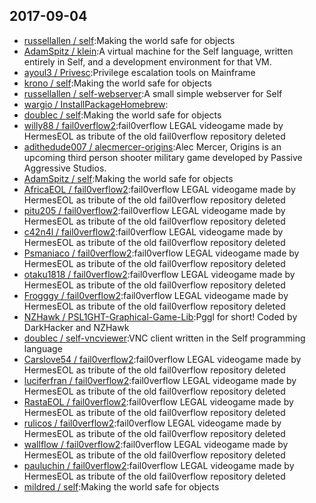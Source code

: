 ## 2017-09-04

* [russellallen / self](https://github.com/russellallen/self):Making the world safe for objects
* [AdamSpitz / klein](https://github.com/AdamSpitz/klein):A virtual machine for the Self language, written entirely in Self, and a development environment for that VM.
* [ayoul3 / Privesc](https://github.com/ayoul3/Privesc):Privilege escalation tools on Mainframe
* [krono / self](https://github.com/krono/self):Making the world safe for objects
* [russellallen / self-webserver](https://github.com/russellallen/self-webserver):A small simple webserver for Self
* [wargio / InstallPackageHomebrew](https://github.com/wargio/InstallPackageHomebrew):
* [doublec / self](https://github.com/doublec/self):Making the world safe for objects
* [willy88 / fail0verflow2](https://github.com/willy88/fail0verflow2):fail0verflow LEGAL videogame made by HermesEOL as tribute of the old fail0verflow repository deleted
* [adithedude007 / alecmercer-origins](https://github.com/adithedude007/alecmercer-origins):Alec Mercer, Origins is an upcoming third person shooter military game developed by Passive Aggressive Studios.
* [AdamSpitz / self](https://github.com/AdamSpitz/self):Making the world safe for objects
* [AfricaEOL / fail0verflow2](https://github.com/AfricaEOL/fail0verflow2):fail0verflow LEGAL videogame made by HermesEOL as tribute of the old fail0verflow repository deleted
* [pitu205 / fail0verflow2](https://github.com/pitu205/fail0verflow2):fail0verflow LEGAL videogame made by HermesEOL as tribute of the old fail0verflow repository deleted
* [c42n4l / fail0verflow2](https://github.com/c42n4l/fail0verflow2):fail0verflow LEGAL videogame made by HermesEOL as tribute of the old fail0verflow repository deleted
* [Psmaniaco / fail0verflow2](https://github.com/Psmaniaco/fail0verflow2):fail0verflow LEGAL videogame made by HermesEOL as tribute of the old fail0verflow repository deleted
* [otaku1818 / fail0verflow2](https://github.com/otaku1818/fail0verflow2):fail0verflow LEGAL videogame made by HermesEOL as tribute of the old fail0verflow repository deleted
* [Frogggy / fail0verflow2](https://github.com/Frogggy/fail0verflow2):fail0verflow LEGAL videogame made by HermesEOL as tribute of the old fail0verflow repository deleted
* [NZHawk / PSL1GHT-Graphical-Game-Lib](https://github.com/NZHawk/PSL1GHT-Graphical-Game-Lib):Pggl for short! Coded by DarkHacker and NZHawk
* [doublec / self-vncviewer](https://github.com/doublec/self-vncviewer):VNC client written in the Self programming language
* [Carslove54 / fail0verflow2](https://github.com/Carslove54/fail0verflow2):fail0verflow LEGAL videogame made by HermesEOL as tribute of the old fail0verflow repository deleted
* [luciferfran / fail0verflow2](https://github.com/luciferfran/fail0verflow2):fail0verflow LEGAL videogame made by HermesEOL as tribute of the old fail0verflow repository deleted
* [RastaEOL / fail0verflow2](https://github.com/RastaEOL/fail0verflow2):fail0verflow LEGAL videogame made by HermesEOL as tribute of the old fail0verflow repository deleted
* [rulicos / fail0verflow2](https://github.com/rulicos/fail0verflow2):fail0verflow LEGAL videogame made by HermesEOL as tribute of the old fail0verflow repository deleted
* [wallflow / fail0verflow2](https://github.com/wallflow/fail0verflow2):fail0verflow LEGAL videogame made by HermesEOL as tribute of the old fail0verflow repository deleted
* [pauluchin / fail0verflow2](https://github.com/pauluchin/fail0verflow2):fail0verflow LEGAL videogame made by HermesEOL as tribute of the old fail0verflow repository deleted
* [mildred / self](https://github.com/mildred/self):Making the world safe for objects
